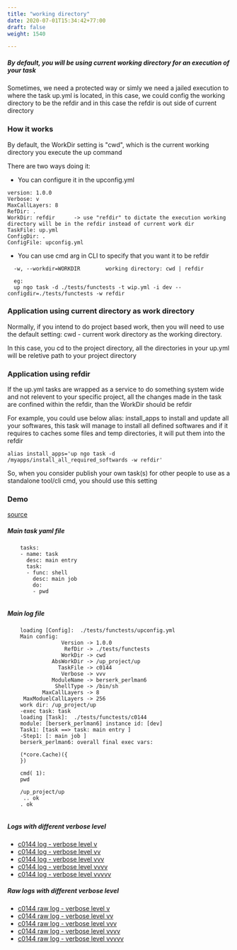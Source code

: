 ```yaml
---
title: "working directory"
date: 2020-07-01T15:34:42+77:00
draft: false
weight: 1540

---
```


##### By default, you will be using current working directory for an execution of your task

Sometimes, we need a protected way or simly we need a jailed execution to where the task up.yml is located, in this case, we could config the working directory to be the refdir and in this case the refdir is out side of current directory


### How it works


By default, the WorkDir setting is "cwd", which is the current working directory you execute the up command

There are two ways doing it:

* You can configure it in the upconfig.yml
```
version: 1.0.0
Verbose: v
MaxCallLayers: 8
RefDir: .
WorkDir: refdir      -> use "refdir" to dictate the execution working directory will be in the refdir instead of current work dir
TaskFile: up.yml
ConfigDir: .
ConfigFile: upconfig.yml
```

* You can use cmd arg in CLI to specify that you want it to be refdir

```
  -w, --workdir=WORKDIR        working directory: cwd | refdir

  eg:
  up ngo task -d ./tests/functests -t wip.yml -i dev --configdir=./tests/functests -w refdir
```











### Application using current directory as work directory


Normally, if you intend to do project based work, then you will need to use the default setting: cwd - current work directory as the working directory.

In this case, you cd to the project directory, all the directories in your up.yml will be reletive path to your project directory











### Application using refdir


If the up.yml tasks are wrapped as a service to do something system wide and not relevent to your specific project, all the changes made in the task are confined within the refdir, than the WorkDir should be refdir

For example, you could use below alias: install_apps to install and update all your softwares, this task will manage to install all defined softwares and if it requires to caches some files and temp directories, it will put them into the refdir

```
alias install_apps='up ngo task -d /myapps/install_all_required_softwards -w refdir'
```

So, when you consider publish your own task(s) for other people to use as a standalone tool/cli cmd, you should use this setting











### Demo








[source](https://github.com/upcmd/up/blob/master/tests/functests/c0144.yml)

##### Main task yaml file
```
    tasks:
    - name: task
      desc: main entry
      task:
      - func: shell
        desc: main job
        do:
        - pwd
    
```
##### Main log file
```
    loading [Config]:  ./tests/functests/upconfig.yml
    Main config:
                 Version -> 1.0.0
                  RefDir -> ./tests/functests
                 WorkDir -> cwd
              AbsWorkDir -> /up_project/up
                TaskFile -> c0144
                 Verbose -> vvv
              ModuleName -> berserk_perlman6
               ShellType -> /bin/sh
           MaxCallLayers -> 8
     MaxModuelCallLayers -> 256
    work dir: /up_project/up
    -exec task: task
    loading [Task]:  ./tests/functests/c0144
    module: [berserk_perlman6] instance id: [dev]
    Task1: [task ==> task: main entry ]
    -Step1: [: main job ]
    berserk_perlman6: overall final exec vars:
    
    (*core.Cache)({
    })
    
    cmd( 1):
    pwd
    
    /up_project/up
     .. ok
    . ok
    
```


##### Logs with different verbose level
* [c0144 log - verbose level v](../../logs/c0144_v)
* [c0144 log - verbose level vv](../../logs/c0144_vv)
* [c0144 log - verbose level vvv](../../logs/c0144_vvvv)
* [c0144 log - verbose level vvvv](../../logs/c0144_vvvv)
* [c0144 log - verbose level vvvvv](../../logs/c0144_vvvvv)

##### Raw logs with different verbose level
* [c0144 raw log - verbose level v](../../reflogs/c0144_v.log)
* [c0144 raw log - verbose level vv](../../reflogs/c0144_vv.log)
* [c0144 raw log - verbose level vvv](../../reflogs/c0144_vvv.log)
* [c0144 raw log - verbose level vvvv](../../reflogs/c0144_vvvv.log)
* [c0144 raw log - verbose level vvvvv](../../reflogs/c0144_vvvvv.log)







